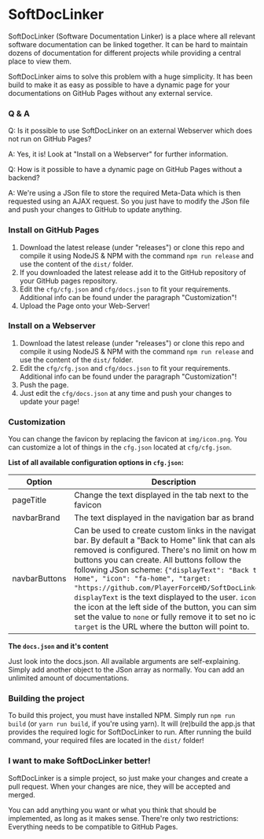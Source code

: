 # SoftDocLinker

SoftDocLinker (Software Documentation Linker) is a place where all relevant software documentation can be linked together.
It can be hard to maintain dozens of documentation for different projects while providing a central place to view them.

SoftDocLinker aims to solve this problem with a huge simplicity. It has been build to make it as easy as possible to have a
dynamic page for your documentations on GitHub Pages without any external service.

### Q & A

Q: Is it possible to use SoftDocLinker on an external Webserver which does not run on GitHub Pages?

A: Yes, it is! Look at "Install on a Webserver" for further information.

Q: How is it possible to have a dynamic page on GitHub Pages without a backend?

A: We're using a JSon file to store the required Meta-Data which is then requested using an AJAX request.
So you just have to modify the JSon file and push your changes to GitHub to update anything.

### Install on GitHub Pages

 1. Download the latest release (under "releases") or clone this repo and compile it using NodeJS & NPM with the command ```npm run release``` and use the content of the ```dist/``` folder.
 2. If you downloaded the latest release add it to the GitHub repository of your GitHub pages repository.
 3. Edit the ```cfg/cfg.json``` and ```cfg/docs.json``` to fit your requirements. Additional info can be found under the paragraph "Customization"!
 4. Upload the Page onto your Web-Server!
 
### Install on a Webserver

 1. Download the latest release (under "releases") or clone this repo and compile it using NodeJS & NPM with the command ```npm run release``` and use the content of the ```dist/``` folder.
 2. Edit the ```cfg/cfg.json``` and ```cfg/docs.json``` to fit your requirements. Additional info can be found under the paragraph "Customization"!
 4. Push the page.
 5. Just edit the ```cfg/docs.json``` at any time and push your changes to update your page!

### Customization

You can change the favicon by replacing the favicon at ```img/icon.png```.
You can customize a lot of things in the ```cfg.json``` located at ```cfg/cfg.json```.

**List of all available configuration options in ```cfg.json```:**

Option | Description
------------ | -------------
pageTitle | Change the text displayed in the tab next to the favicon
navbarBrand | The text displayed in the navigation bar as brand
navbarButtons | Can be used to create custom links in the navigation bar. By default a "Back to Home" link that can also be removed is configured. There's no limit on how many buttons you can create. All buttons follow the following JSon scheme: ```{"displayText": "Back to Home", "icon": "fa-home", "target: "https://github.com/PlayerForceHD/SoftDocLinker"}```. ```displayText``` is the text displayed to the user. ```icon``` is the icon at the left side of the button, you can simply set the value to ```none``` or fully remove it to set no icon. ```target``` is the URL where the button will point to.

**The ```docs.json``` and it's content**

Just look into the docs.json. All available arguments are self-explaining.
Simply add another object to the JSon array as normally.
You can add an unlimited amount of documentations.

### Building the project

To build this project, you must have installed NPM.
Simply run ```npm run build``` (or ```yarn run build```, if you're using yarn).
It will (re)build the app.js that provides the required logic for SoftDocLinker to run.
After running the build command, your required files are located in the ```dist/``` folder!

### I want to make SoftDocLinker better!

SoftDocLinker is a simple project, so just make your changes and create a pull request.
When your changes are nice, they will be accepted and merged.

You can add anything you want or what you think that should be implemented, as long as it makes sense.
There're only two restrictions: Everything needs to be compatible to GitHub Pages.
